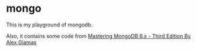 # mongo

This is my playground of mongodb.

Also, it contains some code from
[Mastering MongoDB 6.x - Third Edition By Alex Giamas](https://www.packtpub.com/product/mastering-mongodb-6x-third-edition/9781803243863)
